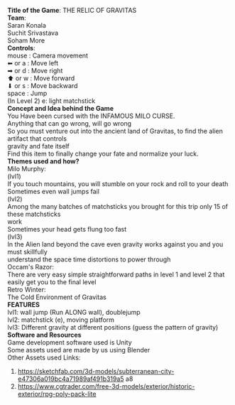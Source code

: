 **Title of the Game**: THE RELIC OF GRAVITAS <br>
**Team**:<br>
Saran Konala<br>
Suchit Srivastava<br>
Soham More<br>
**Controls**:<br>
mouse : Camera movement<br>
⬅ or a : Move left<br>
➡ or d : Move right<br>
⬆ or w : Move forward<br>
⬇ or s : Move backward<br>
space : Jump<br>
(In Level 2) e: light matchstick<br>
**Concept and Idea behind the Game**<br>
You Have been cursed with the INFAMOUS MILO CURSE.<br>
Anything that can go wrong, will go wrong<br>
So you must venture out into the ancient land of Gravitas, to find the alien artifact that controls<br>
gravity and fate itself<br>
Find this item to finally change your fate and normalize your luck.<br>
**Themes used and how?**<br>
Milo Murphy:<br>
(lvl1)<br>
If you touch mountains, you will stumble on your rock and roll to your death<br>
Sometimes even wall jumps fail<br>
(lvl2)<br>
Among the many batches of matchsticks you brought for this trip only 15 of these matchsticks<br>
work<br>
Sometimes your head gets flung too fast<br>
(lvl3)<br>
In the Alien land beyond the cave even gravity works against you and you must skillfully<br>
understand the space time distortions to power through<br>
Occam's Razor:<br>
There are very easy simple straightforward paths in level 1 and level 2 that easily get you to the
final level<br>
Retro Winter:<br>
The Cold Environment of Gravitas<br>
**FEATURES**<br>
lvl1: wall jump (Run ALONG wall), doublejump<br>
lvl2: matchstick (e), moving platform<br>
lvl3: Different gravity at different positions (guess the pattern of gravity)<br>
**Software and Resources**<br>
Game development software used is Unity<br>
Some assets used are made by us using Blender<br>
Other Assets used Links:<br>
1. https://sketchfab.com/3d-models/subterranean-city-e47306a019bc4a71989af491b319a5
a8<br>
2. https://www.cgtrader.com/free-3d-models/exterior/historic-exterior/rpg-poly-pack-lite<br>
